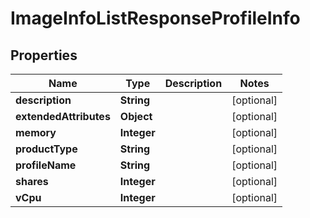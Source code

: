 
# ImageInfoListResponseProfileInfo

## Properties
Name | Type | Description | Notes
------------ | ------------- | ------------- | -------------
**description** | **String** |  |  [optional]
**extendedAttributes** | **Object** |  |  [optional]
**memory** | **Integer** |  |  [optional]
**productType** | **String** |  |  [optional]
**profileName** | **String** |  |  [optional]
**shares** | **Integer** |  |  [optional]
**vCpu** | **Integer** |  |  [optional]



